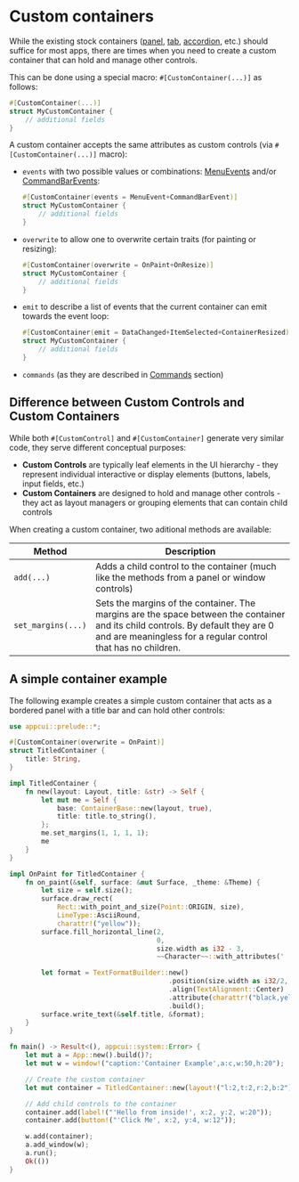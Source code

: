 # Custom containers

While the existing stock containers ([panel](../stock-controls/panel.md), [tab](../stock-controls/tab.md), [accordion](../stock-controls/accordion.md), etc.) should suffice for most apps, there are times when you need to create a custom container that can hold and manage other controls. 

This can be done using a special macro: `#[CustomContainer(...)]` as follows:
```rs
#[CustomContainer(...)]
struct MyCustomContainer {
    // additional fields
}
```

A custom container accepts the same attributes as custom controls (via `#[CustomContainer(...)]` macro):
* `events` with two possible values or combinations: [MenuEvents](../../chapter-4/menu.md) and/or [CommandBarEvents](../../chapter-4/command_bar.md):
    ```rs
    #[CustomContainer(events = MenuEvent+CommandBarEvent)]
    struct MyCustomContainer {
        // additional fields
    }
    ```
* `overwrite` to allow one to overwrite certain traits (for painting or resizing):
    ```rs
    #[CustomContainer(overwrite = OnPaint+OnResize)]
    struct MyCustomContainer {
        // additional fields
    }
    ```
* `emit` to describe a list of events that the current container can emit towards the event loop:
    ```rs
    #[CustomContainer(emit = DataChanged+ItemSelected+ContainerResized)]
    struct MyCustomContainer {
        // additional fields
    }
    ```
* `commands` (as they are described in [Commands](../../chapter-4/commands.md) section)

## Difference between Custom Controls and Custom Containers

While both `#[CustomControl]` and `#[CustomContainer]` generate very similar code, they serve different conceptual purposes:

- **Custom Controls** are typically leaf elements in the UI hierarchy - they represent individual interactive or display elements (buttons, labels, input fields, etc.)
- **Custom Containers** are designed to hold and manage other controls - they act as layout managers or grouping elements that can contain child controls

When creating a custom container, two aditional methods are available:

| Method             | Description                                                                                                                                                                                      |
| ------------------ | ------------------------------------------------------------------------------------------------------------------------------------------------------------------------------------------------ |
| `add(...)`         | Adds a child control to the container (much like the methods from a panel or window controls)                                                                                                    |
| `set_margins(...)` | Sets the margins of the container. The margins are the space between the container and its child controls. By default they are 0 and are meaningless for a regular control that has no children. |



## A simple container example

The following example creates a simple custom container that acts as a bordered panel with a title bar and can hold other controls:

```rs
use appcui::prelude::*;

#[CustomContainer(overwrite = OnPaint)]
struct TitledContainer {
    title: String,
}

impl TitledContainer {
    fn new(layout: Layout, title: &str) -> Self {
        let mut me = Self {
            base: ContainerBase::new(layout, true),
            title: title.to_string(),
        };
        me.set_margins(1, 1, 1, 1);
        me
    }
}

impl OnPaint for TitledContainer {
    fn on_paint(&self, surface: &mut Surface, _theme: &Theme) {
        let size = self.size();
        surface.draw_rect(
            Rect::with_point_and_size(Point::ORIGIN, size), 
            LineType::AsciiRound, 
            charattr!("yellow"));
        surface.fill_horizontal_line(2, 
                                     0, 
                                     size.width as i32 - 3, 
                                     ~~Character~~::with_attributes(' ', charattr!("black,yellow")));

        let format = TextFormatBuilder::new()
                                        .position(size.width as i32/2, 0)
                                        .align(TextAlignment::Center)
                                        .attribute(charattr!("black,yellow"))
                                        .build();
        surface.write_text(&self.title, &format);
    }
}

fn main() -> Result<(), appcui::system::Error> {
    let mut a = App::new().build()?;
    let mut w = window!("caption:'Container Example',a:c,w:50,h:20");

    // Create the custom container
    let mut container = TitledContainer::new(layout!("l:2,t:2,r:2,b:2"), "My Custom Container");

    // Add child controls to the container
    container.add(label!("'Hello from inside!', x:2, y:2, w:20"));
    container.add(button!("'Click Me', x:2, y:4, w:12"));

    w.add(container);
    a.add_window(w);
    a.run();
    Ok(())
}
```

